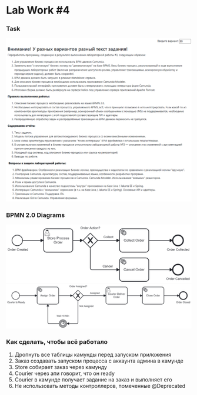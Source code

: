 # Lab Work #4
### Task
![task](task.png)

### BPMN 2.0 Diagrams
![store-order-process](store-order-process.png)
![courier-order-process](courier-order-process.png)

### Как сделать, чтобы всё работало
1. Дропнуть все таблицы камунды перед запуском приложения
2. Заказ создавать запуском процесса с аккаунта админа в камунде
3. Store собирает заказ через камунду
4. Courier через апи говорит, что он ready
5. Courier в камунде получает задание на заказ и выполняет его
6. Не использовать методы контроллеров, помеченные @Deprecated
